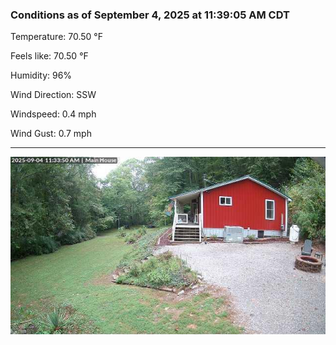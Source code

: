 ### Conditions as of September 4, 2025 at 11:39:05 AM CDT 

Temperature: 70.50 &deg;F

Feels like: 70.50 &deg;F

Humidity: 96%

Wind Direction: SSW

Windspeed: 0.4 mph

Wind Gust: 0.7 mph

---

<img src="./images/latest.jpeg"/>

